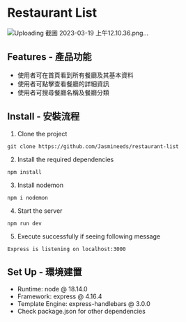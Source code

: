 # Restaurant List
![Uploading 截圖 2023-03-19 上午12.10.36.png…]()

## Features - 產品功能

- 使用者可在首頁看到所有餐廳及其基本資料
- 使用者可點擊查看餐廳的詳細資訊
- 使用者可搜尋餐廳名稱及餐廳分類

## Install - 安裝流程

1. Clone the project

```
git clone https://github.com/Jasmineeds/restaurant-list
```

2. Install the required dependencies

```
npm install
```

3. Install nodemon

```
npm i nodemon
```

4. Start the server

```
npm run dev
```

5. Execute successfully if seeing following message

```
Express is listening on localhost:3000
```

## Set Up - 環境建置

- Runtime: node @ 18.14.0
- Framework: express @ 4.16.4
- Template Engine: express-handlebars @ 3.0.0
- Check package.json for other dependencies
